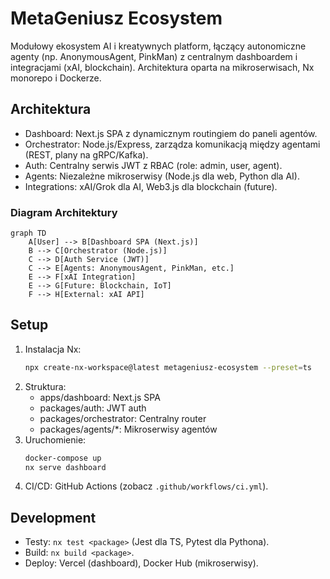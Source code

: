 # MetaGeniusz Ecosystem

Modułowy ekosystem AI i kreatywnych platform, łączący autonomiczne agenty (np. AnonymousAgent, PinkMan) z centralnym dashboardem i integracjami (xAI, blockchain). Architektura oparta na mikroserwisach, Nx monorepo i Dockerze.

## Architektura

- Dashboard: Next.js SPA z dynamicznym routingiem do paneli agentów.
- Orchestrator: Node.js/Express, zarządza komunikacją między agentami (REST, plany na gRPC/Kafka).
- Auth: Centralny serwis JWT z RBAC (role: admin, user, agent).
- Agents: Niezależne mikroserwisy (Node.js dla web, Python dla AI).
- Integrations: xAI/Grok dla AI, Web3.js dla blockchain (future).

### Diagram Architektury
```mermaid
graph TD
    A[User] --> B[Dashboard SPA (Next.js)]
    B --> C[Orchestrator (Node.js)]
    C --> D[Auth Service (JWT)]
    C --> E[Agents: AnonymousAgent, PinkMan, etc.]
    E --> F[xAI Integration]
    E --> G[Future: Blockchain, IoT]
    F --> H[External: xAI API]
```

## Setup

1. Instalacja Nx:
   ```bash
   npx create-nx-workspace@latest metageniusz-ecosystem --preset=ts
   ```
2. Struktura:
   - apps/dashboard: Next.js SPA
   - packages/auth: JWT auth
   - packages/orchestrator: Centralny router
   - packages/agents/*: Mikroserwisy agentów
3. Uruchomienie:
   ```bash
   docker-compose up
   nx serve dashboard
   ```
4. CI/CD: GitHub Actions (zobacz `.github/workflows/ci.yml`).

## Development

- Testy: `nx test <package>` (Jest dla TS, Pytest dla Pythona).
- Build: `nx build <package>`.
- Deploy: Vercel (dashboard), Docker Hub (mikroserwisy).

